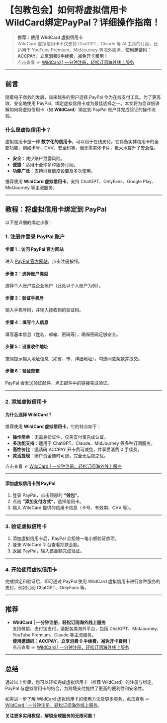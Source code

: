 # 【包教包会】如何将虚拟信用卡WildCard绑定PayPal？详细操作指南！

> **推荐：使用 WildCard 虚拟信用卡**  
> WildCard 虚拟信用卡不仅支持 ChatGPT、Claude 等 AI 工具的订阅，还适用于 YouTube Premium、MidJourney 等海外服务。**使用邀请码：ACCPAY，立享消费0手续费，减免开卡费用！**  
> 点击查看 ☞ [WildCard | 一分钟注册，轻松订阅海外线上服务](https://bit.ly/bewildcard)

---

## 前言

随着电子商务的发展，越来越多的用户选择 PayPal 作为在线支付工具。为了更高效、安全地使用 PayPal，绑定虚拟信用卡成为最佳选择之一。本文将为您详细讲解如何将虚拟信用卡（如 **WildCard**）绑定到 PayPal 账户并完成验证的操作流程。

### 什么是虚拟信用卡？

虚拟信用卡是一种 **数字化的信用卡**，可以用于在线支付。它具备实体信用卡的全部功能，例如卡号、CVV、安全码等，但无需实体卡片，极大地提升了安全性。

- **安全**：减少账户泄露风险。
- **便捷**：适用于全球多种服务订阅。
- **功能广泛**：支持消费额度设置及多次使用。

推荐使用 **WildCard 虚拟信用卡**，支持 ChatGPT、OnlyFans、Google Play、MidJourney 等主流服务。

---

## 教程：将虚拟信用卡绑定到 PayPal

以下是详细的绑定步骤：

### 1. 注册并登录 PayPal 账户

#### 步骤 1：访问 PayPal 官方网站

进入 [PayPal 官方网站](https://www.paypal.com/c2/home)，点击注册按钮。


#### 步骤 2：选择账户类型

选择个人账户或企业账户（此处以个人账户为例）。

#### 步骤 3：验证手机号

输入手机号码，并输入接收到的验证码。

#### 步骤 4：填写个人信息

填写基本信息（姓名、邮箱、密码等），确保密码足够安全。

#### 步骤 5：设置收件地址

按照提示输入地址信息（如省、市、详细地址），勾选同意条款并提交。

#### 步骤 6：验证邮箱

PayPal 会发送验证邮件，点击邮件中的链接完成验证。

---

### 2. 添加虚拟信用卡

#### 为什么选择 WildCard？

推荐使用 **WildCard 虚拟信用卡**，它的特点如下：

- **操作简单**：无需身份证件，仅需支付宝完成认证。
- **多功能支持**：适用于 ChatGPT、Claude、MidJourney 等多种订阅服务。
- **高性价比**：邀请码 ACCPAY 开卡费可减免，并享受消费 0 手续费。
- **灵活提现**：账户资金随时可退，完全无后顾之忧。

点击查看 ☞ [WildCard | 一分钟注册，轻松订阅海外线上服务](https://bit.ly/bewildcard)

---

#### 添加虚拟信用卡到 PayPal

1. 登录 PayPal，点击顶部的 **“钱包”**。
2. 点击 **“添加支付方式”**，选择信用卡。
3. 输入 WildCard 提供的信用卡信息（卡号、有效期、CVV 等）。

---

### 3. 验证虚拟信用卡

1. 添加虚拟信用卡后，PayPal 会扣除一笔小额验证款项。
2. 登录 WildCard 平台查看扣款金额。
3. 返回 PayPal，输入该金额完成验证。

---

### 4. 开始使用虚拟信用卡

完成绑定和验证后，即可通过 PayPal 使用 WildCard 虚拟信用卡进行各种服务的支付，例如订阅 ChatGPT、OnlyFans 等。

---

## 推荐

- **WildCard | 一分钟注册，轻松订阅海外线上服务**  
  支持微信、支付宝支付，适配各类海外平台，包括 ChatGPT、MidJourney、YouTube Premium、Claude 等主流服务。  
  **使用邀请码：ACCPAY，立享消费 0 手续费，减免开卡费用！**  
  点击查看 ☞ [WildCard | 一分钟注册，轻松订阅海外线上服务](https://bit.ly/bewildcard)

---

## 总结

通过以上步骤，您可以轻松完成虚拟信用卡（推荐 WildCard）的注册与绑定。PayPal 与虚拟信用卡的结合，为跨境支付提供了更高的便利性和安全性。

如需进一步了解 WildCard 虚拟信用卡的使用方法及更多服务，点击查看 ☞ [WildCard | 一分钟注册，轻松订阅海外线上服务](https://bit.ly/bewildcard)。

**关注更多实用教程，解锁全球服务的无限可能！**
